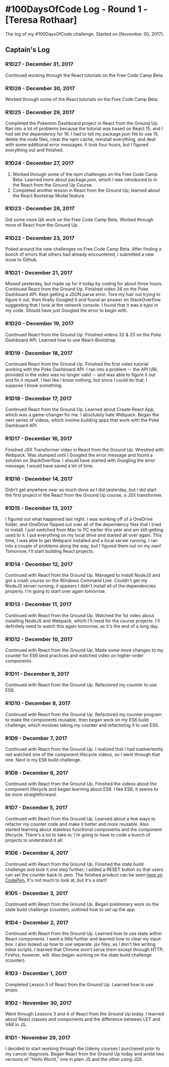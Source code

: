 # #100DaysOfCode Log - Round 1 - [Teresa Rothaar]

The log of my #100DaysOfCode challenge. Started on [November 30, 2017].

## Captain's Log

### R1D27 - December 31, 2017
Continued working through the React tutorials on the Free Code Camp Beta.

### R1D26 - December 30, 2017
Worked through some of the React tutorials on the Free Code Camp Beta.

### R1D25 - December 29, 2017
Completed the Pokemon Dashboard project in React from the Ground Up. Ran into a lot of problems because the tutorial was based on React 15, and I had set the dependency for 16. I had to tell my package.json file to use 15, delete the node files, clear the npm cache, reinstall everything, and deal with some additional error messages. It took four hours, but I figured everything out and finished.

### R1D24 - December 27, 2017
1) Worked through some of the npm challenges on the Free Code Camp Beta. Learned more about package.json, which I was introduced to in the React from the Ground Up Course.
2) Completed another lesson in React from the Ground Up; learned about the React Bootstrap Modal feature.

### R1D23 - December 26, 2017
Did some more QA work on the Free Code Camp Beta. Worked through more of React from the Ground Up.

### R1D22 - December 23, 2017
Poked around the new challenges on Free Code Camp Beta. After finding a bunch of errors that others had already encountered, I submitted a new issue to Github.

### R1D21 - December 21, 2017
Missed yesterday, but made up for it today by coding for about three hours. Continued React from the Ground Up. Finished video 34 on the Poke Dashboard API. Kept getting a JSON.parse error. Tore my hair out trying to figure it out, then finally Googled it and found an answer on StackOverflow suggesting that I look at the network console. I found that it was a typo in my code. Should have just Googled the error to begin with.

### R1D20 - December 19, 2017
Continued React from the Ground Up. Finished videos 32 & 33 on the Poke Dashboard API. Learned how to use React-Bootstrap.

### R1D19 - December 18, 2017
Continued React from the Ground Up. Finished the first video tutorial working with the Poke Dashboard API. I ran into a problem -- the API URL provided in the video was no longer valid -- and was able to figure it out and fix it myself. I feel like I know nothing, but since I could do that, I suppose I know something.

### R1D18 - December 17, 2017
Continued React from the Ground Up. Learned about Create React App, which was a game-changer for me. I absolutely hate Webpack. Began the next series of videos, which involve building apps that work with the Poke Dashboard API.

### R1D17 - December 16, 2017
Finished JSX Transformer video in React from the Ground Up. Wrestled with Webpack. Was stumped until I Googled the error message and found a solution on StackOverflow. I should have started with Googling the error message; I would have saved a lot of time.

### R1D16 - December 14, 2017
Didn't get anywhere near as much done as I did yesterday, but I did start the first project in the React from the Ground Up course, a JSX transformer.

### R1D15 - December 13, 2017
I figured out what happened last night. I was working off of a OneDrive folder, and OneDrive flipped out over all of the dependency files that I tried to install. I just switched from Mac to PC earlier this year and am still getting used to it. I put everything on my local drive and started all over again. This time, I was able to get Webpack installed and a local server running. I ran into a couple of problems along the way, but I figured them out on my own! Tomorrow, I'll start building React projects.

### R1D14 - December 12, 2017
Continued with React from the Ground Up. Managed to install NodeJS and got a crash course on the Windows Command Line. Couldn't get my NodeJS server running; it appears I didn't install all of the dependencies properly. I'm going to start over again tomorrow.

### R1D13 - December 11, 2017
Continued with React from the Ground Up. Watched the 1st video about installing NodeJS and Webpack, which I'll need for the course projects. I'll definitely need to watch this again tomorrow, as it's the end of a long day.

### R1D12 - December 10, 2017
Continued with React from the Ground Up. Made some more changes to my counter for ES6 best practices and watched video on higher-order components.

### R1D11 - December 9, 2017
Continued with React from the Ground Up. Refactored my counter to use ES6.

### R1D10 - December 8, 2017
Continued with React from the Ground Up. Refactored my counter program to make the components reusable, then began work on my ES6 build challenge, which involves taking my counter and refactoring it to use ES6.

### R1D9 - December 7, 2017
Continued with React from the Ground Up. I realized that I had inadvertently not watched one of the component lifecycle videos, so I went through that one. Next is my ES6 build challenge.

### R1D8 - December 6, 2017
Continued with React from the Ground Up. Finished the videos about the component lifecycle and began learning about ES6. I like ES6; it seems to be more straightforward.

### R1D7 - December 5, 2017
Continued with React from the Ground Up. Learned about a few ways to refactor my counter code and make it better and more reusable. Also started learning about stateless functional components and the component lifecycle. There's a lot to take in; I'm going to have to code a bunch of projects to understand it all.

### R1D6 - December 4, 2017
Continued with React from the Ground Up. Finished the state build challenge and took it one step further; I added a RESET button so that users can set the counter back to zero. The finished product can be seen [here on CodePen.](https://codepen.io/teresarothaar/full/GOeYxy/) It's not much to look at, but it's a start!

### R1D5 - December 3, 2017
Continued with React from the Ground Up. Began preliminary work on the state build challenge (counter); outlined how to set up the app.

### R1D4 - December 2, 2017
Continued with React from the Ground Up. Learned how to use state within React components. I went a little further and learned how to clear my input box. I also looked up how to use separate .jsx files, as I don't like writing inline scripts. I learned that Chrome won't serve them except through HTTP; Firefox, however, will. Also began working on the state build challenge (counter).

### R1D3 - December 1, 2017
Completed Lesson 5 of React from the Ground Up. Learned how to use props.

### R1D2 - November 30, 2017
Went through Lessons 3 and 4 of React from the Ground Up today. I learned about React classes and components and the difference between LET and VAR in JS.

### R1D1 - November 29, 2017
I decided to start working through the Udemy courses I purchased prior to my cancer diagnosis. Began React from the Ground Up today and wrote two versions of "Hello World," one in plain JS and the other using JSX.
